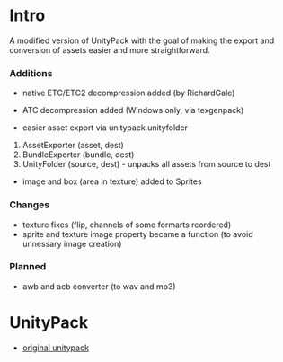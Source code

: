 # Intro
A modified version of UnityPack with the goal of making the export and conversion of assets easier and more straightforward.

### Additions
* native ETC/ETC2 decompression added (by RichardGale)
* ATC decompression added (Windows only, via texgenpack)

* easier asset export via unitypack.unityfolder
1. AssetExporter (asset, dest) 
2. BundleExporter (bundle, dest)
3. UnityFolder (source, dest) - unpacks all assets from source to dest

* image and box (area in texture) added to Sprites

### Changes
* texture fixes (flip, channels of some formarts reordered)
* sprite and texture image property became a function (to avoid unnessary image creation)

### Planned
* awb and acb converter (to wav and mp3)


# UnityPack
* [original unitypack](https://github.com/HearthSim/UnityPack)
